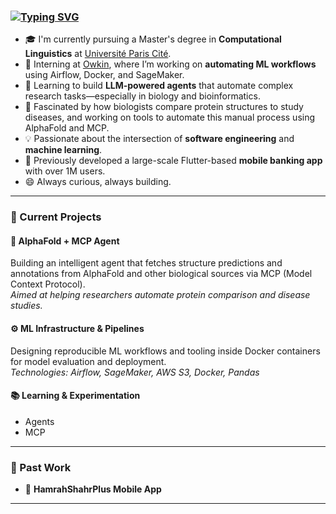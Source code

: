 ### [![Typing SVG](https://readme-typing-svg.herokuapp.com?color=94D0FF&lines=Hi+there+%F0%9F%91%8B+I'm+Nathan!;Welcome+to+my+GitHub+space)](https://git.io/typing-svg)

- 🎓 I'm currently pursuing a Master's degree in **Computational Linguistics** at [Université Paris Cité](https://u-paris.fr/).
- 🔬 Interning at [Owkin](https://owkin.com/), where I’m working on **automating ML workflows** using Airflow, Docker, and SageMaker.
- 🤖 Learning to build **LLM-powered agents** that automate complex research tasks—especially in biology and bioinformatics.
- 🧬 Fascinated by how biologists compare protein structures to study diseases, and working on tools to automate this manual process using AlphaFold and MCP.
- 💡 Passionate about the intersection of **software engineering** and **machine learning**.
- 📱 Previously developed a large-scale Flutter-based **mobile banking app** with over 1M users.
- 😄 Always curious, always building.

---

### 🔧 Current Projects

#### 🧠 **AlphaFold + MCP Agent**
Building an intelligent agent that fetches structure predictions and annotations from AlphaFold and other biological sources via MCP (Model Context Protocol).  
_Aimed at helping researchers automate protein comparison and disease studies._

#### ⚙️ **ML Infrastructure & Pipelines**
Designing reproducible ML workflows and tooling inside Docker containers for model evaluation and deployment.  
_Technologies: Airflow, SageMaker, AWS S3, Docker, Pandas_

#### 📚 **Learning & Experimentation**
- Agents
- MCP
---

### 🚀 Past Work

- 🏦 **HamrahShahrPlus Mobile App**  
---
